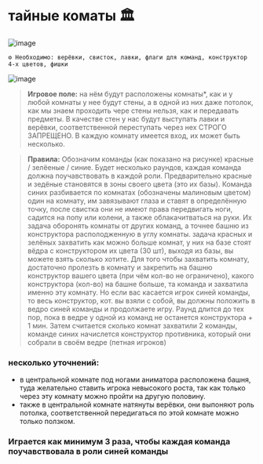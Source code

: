 # тайные коматы 🏛

![image](https://github.com/user-attachments/assets/67c486c8-f7e5-4c0a-b09c-34f7083ac629)

```
⚙ Необходимо: верёвки, свисток, лавки, флаги для команд, конструктор 4-х цветов, фишки
```
![image](https://github.com/user-attachments/assets/2bff76d1-dca4-4212-a667-d8979f8df0da)

> **Игровое поле:** на нём будут расположены комнаты*, как и у любой комнаты у нее будут стены, а в одной из них даже потолок, как мы знаем проходить чере стены нельзя, как и передавать предметы. В качестве стен у нас будут выступать лавки и верёвки, соответственной переступать через нех СТРОГО ЗАПРЕЩЕНО. В каждую комнату имеется вход, их может быть несколько.

> **Правила:** Обозначим команды (как показано на рисунке) красные / зелёеные / синие. Будет несколько раундов, каждая команда должна поучавствовать в каждой роли. Предварительно красные и зедёные становятся в зоны своего цвета (это их базы). Команда синих разбивается по комнатах (обозначены малиновым цветом) один на комнату, им завязывают глаза и ставят в определённую точку, после свистка они не имеют права передвигать ноги, садится на попу или колени, а также облакачитваться на руки. Их задача оборонять комнаты от других команд, а точнее башню из конструктора располодженную в углу комнаты.
> задача красных и зелёных захватить как можно больше комнат, у них на базе стоят вёдра с конструктором их цвета (30 шт), выходя из базы, вы можете взять сколько хотите. Для того чтобы захватить комнату, достаточно пролезть в комнату и закрепить на башню конструктор вашего цвета (при чём кол-во не ограничено), какого конструктора (кол-во) на башне больше, та команда и захватила именно эту комнату. Но если вас касается игрок синей команды, то весь конструктор, кот. вы взяли с собой, вы должны положить в ведро синей команды и продолжаете игру.
> Раунд длится до тех пор, пока в ведре у одной из команд не останется конструктора + 1 мин. Затем считается сколько комнат захватили 2 команды, команде синих начислется конструктор противника, который они собрали в своём ведре (петная игроков) 

### несколько уточнений:
- в центральной комнате под ногами аниматора расположена башня, туда желательно ставить игрока невысокого роста, так как только через эту комнату можно пройти на другую половину.
- также в центральной комнате натянуты верёвки, они выпоняют роль потолка, соответственной передигаться по этой комнате можно только ползком.
  
### Играется как минимум 3 раза, чтобы каждая команда поучавствовала в роли синей команды
